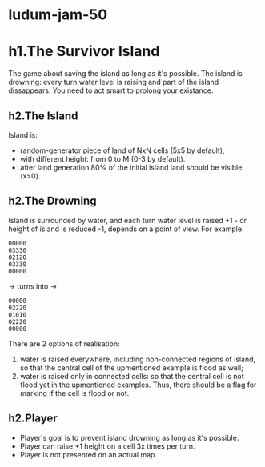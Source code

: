 # ludum-jam-50

h1.The Survivor Island
====================
The game about saving the island as long as it's possible.
The island is drowning: every turn water level is raising and part of the island dissappears. You need to act smart to prolong your existance.

h2.The Island
--------------
Island is:
* random-generator piece of land of NxN cells (5x5 by default),
* with different height: from 0 to M (0-3 by default). 
* after land generation 80% of the initial island land should be visible (x>0).

h2.The Drowning
----------------
Island is surrounded by water, and each turn water level is raised +1 - or height of island is reduced -1, depends on a point of view. For example:
```
00000
03330
02120
03330
00000
```
-> turns into ->
```
00000
02220
01010
02220
00000
```

There are 2 options of realisation:
1) water is raised everywhere, including non-connected regions of island, so that the central cell of the upmentioned example is flood as well;
2) water is raised only in connected cells: so that the central cell is not flood yet in the upmentioned examples. Thus, there should be a flag for marking if the cell is flood or not.

h2.Player
-----------------
* Player's goal is to prevent island drowning as long as it's possible.
* Player can raise +1 height on a cell 3x times per turn.
* Player is not presented on an actual map.
